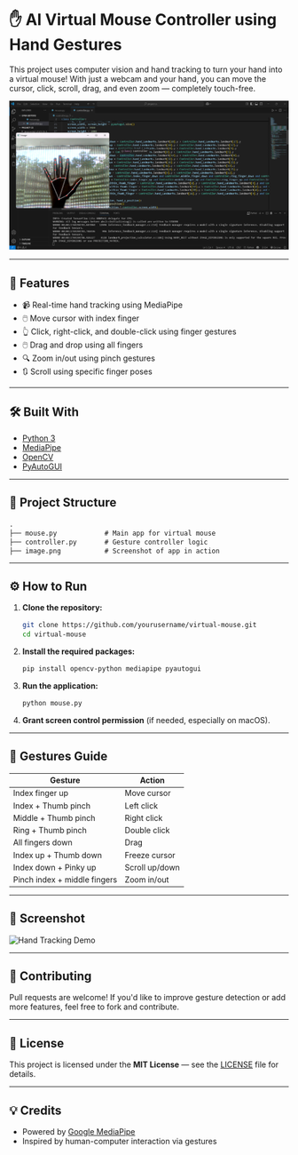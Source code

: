 
# ✋ AI Virtual Mouse Controller using Hand Gestures

This project uses computer vision and hand tracking to turn your hand into a virtual mouse! With just a webcam and your hand, you can move the cursor, click, scroll, drag, and even zoom — completely touch-free.

![Screenshot](image.png)

---

## 🚀 Features

- 📹 Real-time hand tracking using MediaPipe
- 🖱️ Move cursor with index finger
- 👆 Click, right-click, and double-click using finger gestures
- 🖱️ Drag and drop using all fingers
- 🔍 Zoom in/out using pinch gestures
- 🔃 Scroll using specific finger poses

---

## 🛠️ Built With

- [Python 3](https://www.python.org/)
- [MediaPipe](https://google.github.io/mediapipe/)
- [OpenCV](https://opencv.org/)
- [PyAutoGUI](https://pyautogui.readthedocs.io/en/latest/)

---

## 📁 Project Structure

```
.
├── mouse.py            # Main app for virtual mouse
├── controller.py       # Gesture controller logic
├── image.png           # Screenshot of app in action
```

---

## ⚙️ How to Run

1. **Clone the repository:**

   ```bash
   git clone https://github.com/yourusername/virtual-mouse.git
   cd virtual-mouse
   ```

2. **Install the required packages:**

   ```bash
   pip install opencv-python mediapipe pyautogui
   ```

3. **Run the application:**

   ```bash
   python mouse.py
   ```

4. **Grant screen control permission** (if needed, especially on macOS).

---

## 🎯 Gestures Guide

| Gesture                            | Action             |
|------------------------------------|--------------------|
| Index finger up                    | Move cursor        |
| Index + Thumb pinch                | Left click         |
| Middle + Thumb pinch               | Right click        |
| Ring + Thumb pinch                 | Double click       |
| All fingers down                   | Drag               |
| Index up + Thumb down              | Freeze cursor      |
| Index down + Pinky up              | Scroll up/down     |
| Pinch index + middle fingers       | Zoom in/out        |

---

## 📸 Screenshot

![Hand Tracking Demo](https://github.com/user-attachments/assets/c9a7a979-5735-4234-8d5b-2c924e0d346c)


---

## 🤝 Contributing

Pull requests are welcome! If you'd like to improve gesture detection or add more features, feel free to fork and contribute.

---

## 📄 License

This project is licensed under the **MIT License** — see the [LICENSE](LICENSE) file for details.

---

## 💡 Credits

- Powered by [Google MediaPipe](https://google.github.io/mediapipe/)
- Inspired by human-computer interaction via gestures
